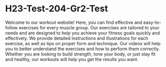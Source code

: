 # H23-Test-204-Gr2-Test
Welcome to our workout website! Here, you can find effective and easy-to-follow exercises for every muscle group. Our exercises are tailored to your needs and are designed to help you achieve your fitness goals quickly and effectively. We provide detailed instructions and illustrations for each exercise, as well as tips on proper form and technique. Our videos will help you to better understand the exercises and how to perform them correctly. Whether you are looking to build strength, tone your body, or just stay fit and healthy, our workouts will help you get the results you want.
